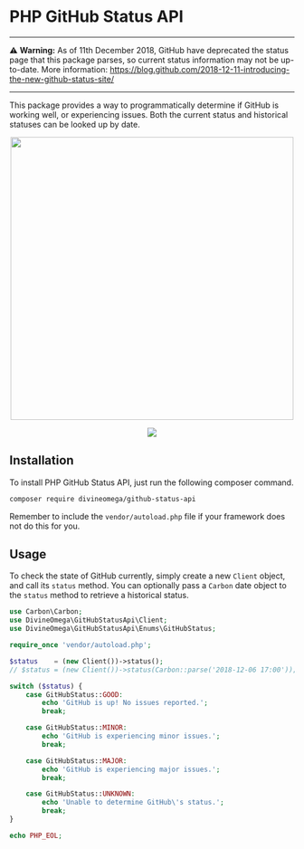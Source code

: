 # PHP GitHub Status API

---

⚠️ **Warning:** As of 11th December 2018, GitHub have deprecated the status page that this package parses, so current status information may not be up-to-date. More information: https://blog.github.com/2018-12-11-introducing-the-new-github-status-site/

---

This package provides a way to programmatically determine if GitHub is working 
well, or experiencing issues.
Both the current status and historical statuses can be looked up by date.

<p align="center">
    <img height="500" src="https://user-images.githubusercontent.com/650645/49678157-77f06f00-fa7a-11e8-857c-0586751a3540.png" />
</p>

<p align="center">
    <a href="https://packagist.org/packages/divineomega/github-status-api/stats">
        <img src="https://img.shields.io/packagist/dt/divineomega/github-status-api.svg" />
    </a>
</p>

## Installation

To install PHP GitHub Status API, just run the following composer command.

```bash
composer require divineomega/github-status-api
```

Remember to include the `vendor/autoload.php` file if your framework does not 
do this for you.

## Usage

To check the state of GitHub currently, simply create a new `Client` object,
and call its `status` method. You can optionally pass a `Carbon` date object
to the `status` method to retrieve a historical status.

```php
use Carbon\Carbon;
use DivineOmega\GitHubStatusApi\Client;
use DivineOmega\GitHubStatusApi\Enums\GitHubStatus;

require_once 'vendor/autoload.php';

$status    = (new Client())->status();
// $status = (new Client())->status(Carbon::parse('2018-12-06 17:00'));

switch ($status) {
    case GitHubStatus::GOOD:
        echo 'GitHub is up! No issues reported.';
        break;

    case GitHubStatus::MINOR:
        echo 'GitHub is experiencing minor issues.';
        break;

    case GitHubStatus::MAJOR:
        echo 'GitHub is experiencing major issues.';
        break;

    case GitHubStatus::UNKNOWN:
        echo 'Unable to determine GitHub\'s status.';
        break;
}

echo PHP_EOL;
``` 
